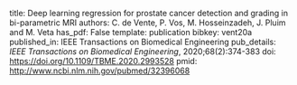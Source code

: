 title: Deep learning regression for prostate cancer detection and grading in bi-parametric MRI
authors: C. de Vente, P. Vos, M. Hosseinzadeh, J. Pluim and M. Veta
has_pdf: False
template: publication
bibkey: vent20a
published_in: IEEE Transactions on Biomedical Engineering
pub_details: <i>IEEE Transactions on Biomedical Engineering</i>, 2020;68(2):374-383
doi: https://doi.org/10.1109/TBME.2020.2993528
pmid: http://www.ncbi.nlm.nih.gov/pubmed/32396068
